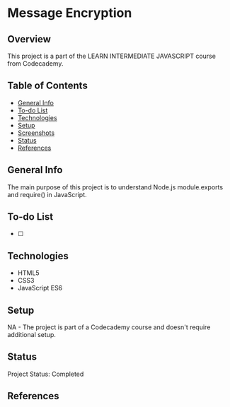 # Message Encryption

## Overview

This project is a part of the LEARN INTERMEDIATE JAVASCRIPT course from Codecademy.

## Table of Contents

- [General Info](#general-info)
- [To-do List](#to-do-list)
- [Technologies](#technologies)
- [Setup](#setup)
- [Screenshots](#screenshots)
- [Status](#status)
- [References](#references)

## General Info

 The main purpose of this project is to understand Node.js module.exports and require() in JavaScript.

## To-do List

- [ ] 


## Technologies

- HTML5
- CSS3
- JavaScript ES6


## Setup

NA - The project is part of a Codecademy course and doesn't require additional setup.

## Status

Project Status: Completed

## References

